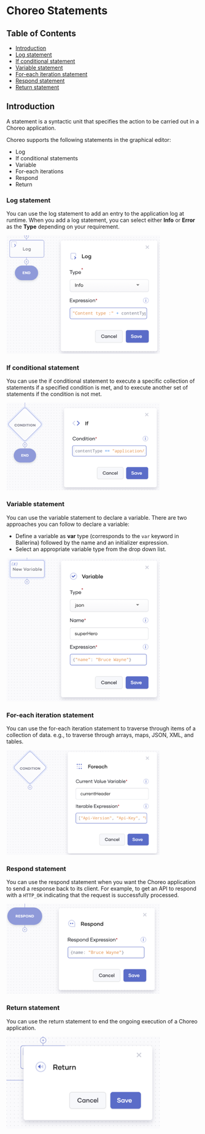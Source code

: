 # Choreo Statements 

## Table of Contents 
<!--ts-->

* [Introduction](#Introduction)  
* [Log statement](#Log-statement)
* [If conditional statement](#If-conditional-statement)
* [Variable statement](#Variable-statement)
* [For-each iteration statement](#For-each-iteration-statement)
* [Respond statement](#Respond-statement)
* [Return statement](#Return-statement)

<!--te-->

## Introduction 

A statement is a syntactic unit that specifies the action to be carried out in a Choreo application. 

Choreo supports the following statements in the graphical editor:

 * Log  
 * If conditional statements  
 * Variable  
 * For-each iterations
 * Respond
 * Return


### Log statement

You can use the log statement to add an entry to the application log at runtime. When you add a log statement, you can select either **Info** or **Error** as the **Type** depending on your requirement.

![](images/statements/log.png)
 

### If conditional statement

You can use the if conditional statement to execute a specific collection of statements if a specified condition is met, and to execute another set of statements if the condition is not met.

![](images/statements/if.png)

### Variable statement

You can use the variable statement to declare a variable. There are two approaches you can follow to declare a variable:
 * Define a variable as **var** type (corresponds to the `var` keyword in Ballerina) followed by the name and an initializer expression. 
 * Select an appropriate variable type from the drop down list.

![](images/statements/variable.png)

### For-each iteration statement

You can use the for-each iteration statement to traverse through items of a collection of data. e.g., to traverse through arrays, maps, JSON, XML, and tables. 

![](images/statements/for-each.png)

### Respond statement

You can use the respond statement when you want the Choreo application to send a response back to its client. For example, to get an API to respond with a `HTTP_OK` indicating that the request is successfully processed.

![](images/statements/respond.png)

### Return statement

You can use the return statement to end the ongoing execution of a Choreo application.

![](images/statements/return.png)

